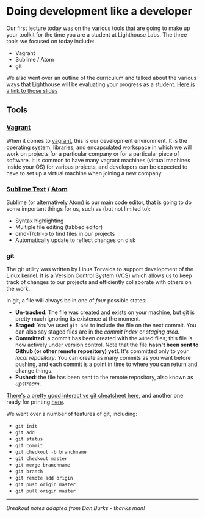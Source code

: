 # Doing development like a developer

Our first lecture today was on the various tools that are going to make up your toolkit for the time you are a student at Lighthouse Labs. The three tools we focused on today include:

* Vagrant
* Sublime / Atom
* git

We also went over an outline of the curriculum and talked about the various ways that Lighthouse will be evaluating your progress as a student. [Here is a link to those slides](https://www.dropbox.com/s/594thppzdquilkk/W1D1%20-%20Afternoon%20Web%20-%20Sept052016.pdf?dl=1)

## Tools

### [Vagrant](https://www.vagrantup.com/)

When it comes to [vagrant](https://www.vagrantup.com/), this is our development environment. It is the operating system, libraries, and encapsulated workspace in which we will work on projects for a particular company or for a particular piece of software. It is common to have many vagrant machines (virtual machines inside your OS) for various projects, and developers can be expected to have to set up a virtual machine when joining a new company.

### [Sublime Text](http://www.sublimetext.com/) / [Atom](https://atom.io/)
Sublime (or alternatively Atom) is our main code editor, that is going to do some important things for us, such as (but not limited to):

* Syntax highlighting
* Multiple file editing (tabbed editor)
* cmd-T/ctrl-p to find files in our projects
* Automatically update to reflect changes on disk

### git

The git utility was written by Linus Torvalds to support development of the Linux kernel. It is a Version Control System (VCS) which allows us to keep track of changes to our projects and efficiently collaborate with others on the work.

In git, a file will always be in one of *four* possible states:

- **Un-tracked**: The file was created and exists on your machine, but git is pretty much ignoring its existence at the moment.
- **Staged**: You've used `git add` to include the file on the next commit. You can also say staged files are in the _commit index_ or _staging area_.
- **Committed**: a commit has been created with the `add`ed files; this file is now actively under version control. Note that the file **hasn't been sent to Github (or other remote repository) yet!**. It's committed only to your _local repository_. You can create as many commits as you want before pushing, and each commit is a point in time to where you can return and change things.
- **Pushed**: the file has been sent to the remote repository, also known as _upstream_.

[There's a pretty good interactive git cheatsheet here](http://www.ndpsoftware.com/git-cheatsheet.html), and another one ready for printing [here](https://services.github.com/on-demand/downloads/github-git-cheat-sheet.pdf).

We went over a number of features of git, including:

* `git init`
* `git add`
* `git status`
* `git commit`
* `git checkout -b branchname`
* `git checkout master`
* `git merge branchname`
* `git branch`
* `git remote add origin`
* `git push origin master`
* `git pull origin master`

---
*Breakout notes adapted from Dan Burks - thanks man!*
